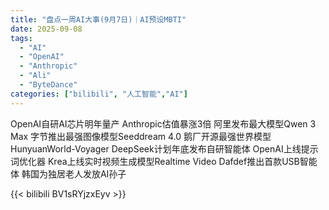 ```yaml
---
title: "盘点一周AI大事(9月7日)｜AI预设MBTI"
date: 2025-09-08
tags:
  - "AI"
  - "OpenAI"
  - "Anthropic"
  - "Ali"
  - "ByteDance"
categories: ["bilibili", "人工智能","AI"]
---
```


OpenAI自研AI芯片明年量产
Anthropic估值暴涨3倍
阿里发布最大模型Qwen 3 Max
字节推出最强图像模型Seeddream 4.0
鹅厂开源最强世界模型HunyuanWorld-Voyager
DeepSeek计划年底发布自研智能体
OpenAI上线提示词优化器
Krea上线实时视频生成模型Realtime Video
Dafdef推出首款USB智能体
韩国为独居老人发放AI孙子

{{< bilibili BV1sRYjzxEyv >}}
